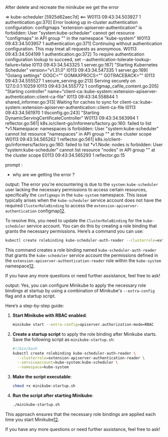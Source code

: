 After delete and recreate the minikube we get the error 

=> kube-scheduler [5925d62aec7d] <==
W0113 09:43:34.503927       1 authentication.go:370] Error looking up in-cluster authentication configuration: configmaps "extension-apiserver-authentication" is forbidden: User "system:kube-scheduler" cannot get resource "configmaps" in API group "" in the namespace "kube-system"
W0113 09:43:34.503957       1 authentication.go:371] Continuing without authentication configuration. This may treat all requests as anonymous.
W0113 09:43:34.504199       1 authentication.go:372] To require authentication configuration lookup to succeed, set --authentication-tolerate-lookup-failure=false
I0113 09:43:34.543325       1 server.go:167] "Starting Kubernetes Scheduler" version="v1.31.0"
I0113 09:43:34.547335       1 server.go:169] "Golang settings" GOGC="" GOMAXPROCS="" GOTRACEBACK=""
I0113 09:43:34.555527       1 secure_serving.go:213] Serving securely on 127.0.0.1:10259
I0113 09:43:34.555772       1 configmap_cafile_content.go:205] "Starting controller" name="client-ca::kube-system::extension-apiserver-authentication::client-ca-file"
I0113 09:43:34.558844       1 shared_informer.go:313] Waiting for caches to sync for client-ca::kube-system::extension-apiserver-authentication::client-ca-file
I0113 09:43:34.561970       1 tlsconfig.go:243] "Starting DynamicServingCertificateController"
W0113 09:43:34.563994       1 reflector.go:561] k8s.io/client-go/informers/factory.go:160: failed to list *v1.Namespace: namespaces is forbidden: User "system:kube-scheduler" cannot list resource "namespaces" in API group "" at the cluster scope
W0113 09:43:34.565262       1 reflector.go:561] k8s.io/client-go/informers/factory.go:160: failed to list *v1.Node: nodes is forbidden: User "system:kube-scheduler" cannot list resource "nodes" in API group "" at the cluster scope
E0113 09:43:34.565293       1 reflector.go:15

prompt :
- why are we getting the error ?

output:
The error you're encountering is due to the `system:kube-scheduler` user lacking the necessary permissions to access certain resources, specifically the `configmaps` in the `kube-system` namespace. This issue typically arises when the `kube-scheduler` service account does not have the required `ClusterRoleBinding` to access the `extension-apiserver-authentication` configmap[1](https://github.com/kubernetes/kubernetes/issues/72473)[2](https://github.com/kubernetes/website/issues/30172).

To resolve this, you need to update the `ClusterRoleBinding` for the `kube-scheduler` service account. You can do this by creating a role binding that grants the necessary permissions. Here’s a command you can use:

```sh
kubectl create rolebinding kube-scheduler-auth-reader --clusterrole=extension-apiserver-authentication-reader --serviceaccount=kube-system:kube-scheduler --namespace=kube-system
```

This command creates a role binding named `kube-scheduler-auth-reader` that grants the `kube-scheduler` service account the permissions defined in the `extension-apiserver-authentication-reader` role within the `kube-system` namespace[1](https://github.com/kubernetes/kubernetes/issues/72473)[2](https://github.com/kubernetes/website/issues/30172).

If you have any more questions or need further assistance, feel free to ask!

output:
Yes, you can configure Minikube to apply the necessary role bindings at startup by using a combination of Minikube's `--extra-config` flag and a startup script.

Here’s a step-by-step guide:

1. **Start Minikube with RBAC enabled**:
   ```sh
   minikube start --extra-config=apiserver.authorization-mode=RBAC
   ```

2. **Create a startup script** to apply the role binding after Minikube starts. Save the following script as `minikube-startup.sh`:
   ```sh
   #!/bin/bash
   kubectl create rolebinding kube-scheduler-auth-reader \
     --clusterrole=extension-apiserver-authentication-reader \
     --serviceaccount=kube-system:kube-scheduler \
     --namespace=kube-system
   ```

3. **Make the script executable**:
   ```sh
   chmod +x minikube-startup.sh
   ```

4. **Run the script after starting Minikube**:
   ```sh
   ./minikube-startup.sh
   ```

This approach ensures that the necessary role bindings are applied each time you start Minikube[1](https://dev.to/arbythecoder/day-27-project-rbac-and-network-policies-in-minikube-3kke)[2](https://github.com/kubernetes/minikube/issues/6430).

If you have any more questions or need further assistance, feel free to ask!